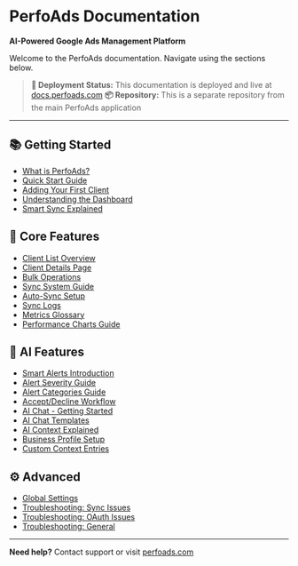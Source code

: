 # PerfoAds Documentation

**AI-Powered Google Ads Management Platform**

Welcome to the PerfoAds documentation. Navigate using the sections below.

> **📍 Deployment Status:** This documentation is deployed and live at [docs.perfoads.com](https://docs.perfoads.com)
> **📦 Repository:** This is a separate repository from the main PerfoAds application

---

## 📚 Getting Started

- [What is PerfoAds?](phase-1-essential/01-what-is-perfoads.md)
- [Quick Start Guide](phase-1-essential/02-quick-start-guide.md)
- [Adding Your First Client](phase-1-essential/03-adding-first-client.md)
- [Understanding the Dashboard](phase-1-essential/04-understanding-dashboard.md)
- [Smart Sync Explained](phase-1-essential/05-smart-sync-explained.md)

## 🔧 Core Features

- [Client List Overview](phase-2-core-features/01-client-list-overview.md)
- [Client Details Page](phase-2-core-features/02-client-details-page.md)
- [Bulk Operations](phase-2-core-features/03-bulk-operations.md)
- [Sync System Guide](phase-2-core-features/04-sync-system-guide.md)
- [Auto-Sync Setup](phase-2-core-features/05-auto-sync-setup.md)
- [Sync Logs](phase-2-core-features/06-sync-logs.md)
- [Metrics Glossary](phase-2-core-features/07-metrics-glossary.md)
- [Performance Charts Guide](phase-2-core-features/08-performance-charts.md)

## 🤖 AI Features

- [Smart Alerts Introduction](phase-3-ai-features/01-smart-alerts-intro.md)
- [Alert Severity Guide](phase-3-ai-features/02-alert-severity-guide.md)
- [Alert Categories Guide](phase-3-ai-features/03-alert-categories.md)
- [Accept/Decline Workflow](phase-3-ai-features/04-accept-decline-workflow.md)
- [AI Chat - Getting Started](phase-3-ai-features/05-ai-chat-getting-started.md)
- [AI Chat Templates](phase-3-ai-features/06-ai-chat-templates.md)
- [AI Context Explained](phase-3-ai-features/07-ai-context-explained.md)
- [Business Profile Setup](phase-3-ai-features/08-business-profile-setup.md)
- [Custom Context Entries](phase-3-ai-features/09-custom-context-entries.md)

## ⚙️ Advanced

- [Global Settings](phase-4-advanced/01-global-settings.md)
- [Troubleshooting: Sync Issues](phase-4-advanced/05-troubleshooting-sync.md)
- [Troubleshooting: OAuth Issues](phase-4-advanced/06-troubleshooting-oauth.md)
- [Troubleshooting: General](phase-4-advanced/07-troubleshooting-general.md)

---

**Need help?** Contact support or visit [perfoads.com](https://www.perfoads.com)
